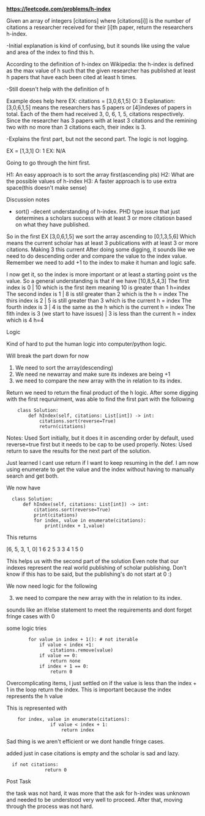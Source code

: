 **https://leetcode.com/problems/h-index**

Given an array of integers [citations] where [citations[i]] is the number of citations a researcher received for their [i]th paper, return the researchers h-index.

-Initial explanation is kind of confusing, but it sounds like using the value and area of the index to find this h. 

According to the definition of h-index on Wikipedia: the h-index is defined as the max value of h such that the given researcher has published at least h papers that have each been cited at least h times.

-Still doesn't help with the definition of h

Example does help here
EX: citations = [3,0,6,1,5]
O: 3
Explanation: [3,0,6,1,5] means the researchers has 5 papers or [4]indexes of papers in total. Each of the them had 
received 3, 0, 6, 1, 5, citations respectively. Since the researcher has 3 papers with at least 3 citations and the remining two with no more than 3 citations each, their index is 3.

-Explains the first part, but not the second part. The logic is not logging. 

EX = [1,3,1]
O: 1
EX: N/A

Going to go through the hint first.

H1: An easy approach is to sort the array first(ascending pls)
H2: What are the possible values of h-index
H3: A faster approach is to use extra space(this doesn't make sense)


Discussion notes
- sort()
-decent understanding of h-index. PHD type issue that just determines a scholars success with at least 3 or more citatiosn based on what they have published.

So in the first EX [3,0,6,1,5] we sort the array ascending to [0,1,3,5,6]
Which means the current scholar has at least 3 publications with at least 3 or more citations. 
Making 3 this current 
After doing some digging, it sounds like we need to do descending order and compare the value to the index value.
Remember we need to add +1 to the index to make it human and logic safe.

I now get it, so the index is more important or at least a starting point vs the value.
So a general understanding is that if we have [10,8,5,4,3]
The first index is 0 | 10 which is the first item meaning 10 is greater than 1 h=index
The second index is 1 | 8 is stil greater than 2 which is the h = index
The thirs index is 2 | 5 is still greater than 3 which is the current h = index
The fourth index is 3 | 4 is the same as the h which is the current h = index
The fith index is 3 (we start to have issues) | 3 is less than the current h = index which is 4
h=4


Logic 

Kind of hard to put the human logic into computer/python logic.

Will break the part down for now
1. We need to sort the array(descending)
2. We need ne newarray and make sure its indexes are being +1 
3. we need to compare the new array with the in relation to its index. 

Return we need to return the final product of the h logic.
After some digging with the first requruirment, was able to find the first part with the following

        class Solution:
            def hIndex(self, citations: List[int]) -> int:
                citations.sort(reverse=True)   
                return(citations)

Notes: Used Sort initially, but it does it in ascending order by default, used reverse=true first but it needs to be cap to be used properly. 
Notes: Used return to save the results for the next part of the solution. 


Just learned I cant use return if I want to keep resuming in the def.
I am now using enumerate to get the value and the index without having to manually search and get both. 

We now have 


      class Solution:
          def hIndex(self, citations: List[int]) -> int:
              citations.sort(reverse=True)   
              print(citations)
              for index, value in enumerate(citations):
                  print(index + 1,value)

This returns 

[6, 5, 3, 1, 0]
1 6
2 5
3 3
4 1
5 0

This helps us with the second part of the solution
Even note that our indexes represent the real world publishing of scholar publishing.
Don't know if this has to be said, but the publishing's do not start at 0 :)


We now need logic for the following

3. we need to compare the new array with the in relation to its index. 

sounds like an if/else statement to meet the requirements and dont forget
fringe cases with 0

some logic tries

 
            for value in index + 1(): # not iterable
                if value < index +1:
                    citations.remove(value)
                if value == 0: 
                    return none
                if index + 1 == 0: 
                    return 0


Overcomplicating items, I just settled on if the value is less than the index + 1 in the loop return the index. 
This is important because the index represents the h value

This is represented with 

        for index, value in enumerate(citations):
                    if value < index + 1:        
                        return index

Sad thing is we aren't efficient or we dont handle fringe cases. 

added just in case citations is empty and the scholar is sad and lazy.
 

      if not citations:
                  return 0

Post Task

the task was not hard, it was more that the ask for h-index was unknown and needed to be understood very well to proceed.
After that, moving through the process was not hard.









